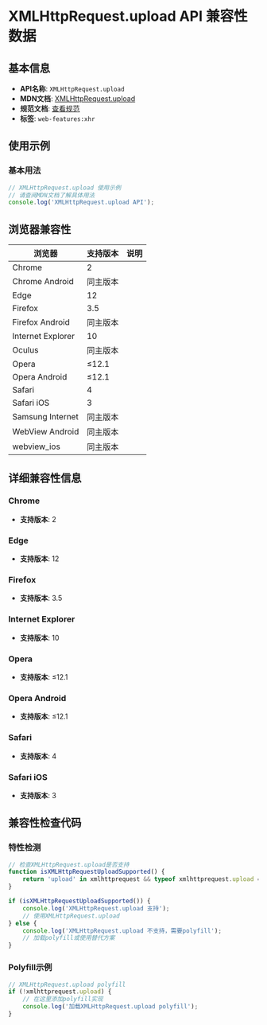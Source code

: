 # XMLHttpRequest.upload API 兼容性数据

## 基本信息

- **API名称**: `XMLHttpRequest.upload`
- **MDN文档**: [XMLHttpRequest.upload](https://developer.mozilla.org/docs/Web/API/XMLHttpRequest/upload)
- **规范文档**: [查看规范](https://xhr.spec.whatwg.org/#the-upload-attribute)
- **标签**: `web-features:xhr`

## 使用示例

### 基本用法

```javascript
// XMLHttpRequest.upload 使用示例
// 请查阅MDN文档了解具体用法
console.log('XMLHttpRequest.upload API');
```

## 浏览器兼容性

| 浏览器 | 支持版本 | 说明 |
|--------|----------|------|
| Chrome | 2 |  |
| Chrome Android | 同主版本 |  |
| Edge | 12 |  |
| Firefox | 3.5 |  |
| Firefox Android | 同主版本 |  |
| Internet Explorer | 10 |  |
| Oculus | 同主版本 |  |
| Opera | ≤12.1 |  |
| Opera Android | ≤12.1 |  |
| Safari | 4 |  |
| Safari iOS | 3 |  |
| Samsung Internet | 同主版本 |  |
| WebView Android | 同主版本 |  |
| webview_ios | 同主版本 |  |

## 详细兼容性信息

### Chrome

- **支持版本**: 2

### Edge

- **支持版本**: 12

### Firefox

- **支持版本**: 3.5

### Internet Explorer

- **支持版本**: 10

### Opera

- **支持版本**: ≤12.1

### Opera Android

- **支持版本**: ≤12.1

### Safari

- **支持版本**: 4

### Safari iOS

- **支持版本**: 3

## 兼容性检查代码

### 特性检测

```javascript
// 检查XMLHttpRequest.upload是否支持
function isXMLHttpRequestUploadSupported() {
    return 'upload' in xmlhttprequest && typeof xmlhttprequest.upload === 'function';
}

if (isXMLHttpRequestUploadSupported()) {
    console.log('XMLHttpRequest.upload 支持');
    // 使用XMLHttpRequest.upload
} else {
    console.log('XMLHttpRequest.upload 不支持，需要polyfill');
    // 加载polyfill或使用替代方案
}
```

### Polyfill示例

```javascript
// XMLHttpRequest.upload polyfill
if (!xmlhttprequest.upload) {
    // 在这里添加polyfill实现
    console.log('加载XMLHttpRequest.upload polyfill');
}
```

